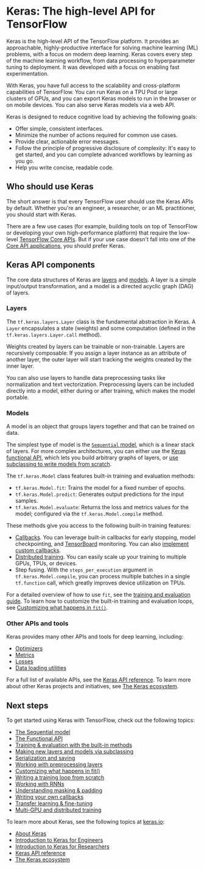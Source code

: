 # Keras: The high-level API for TensorFlow

Keras is the high-level API of the TensorFlow platform. It provides an
approachable, highly-productive interface for solving machine learning (ML)
problems, with a focus on modern deep learning. Keras covers every step of the
machine learning workflow, from data processing to hyperparameter tuning to
deployment. It was developed with a focus on enabling fast experimentation.

With Keras, you have full access to the scalability and cross-platform
capabilities of TensorFlow. You can run Keras on a TPU Pod or large clusters of
GPUs, and you can export Keras models to run in the browser or on mobile
devices. You can also serve Keras models via a web API.

Keras is designed to reduce cognitive load by achieving the following goals:

* Offer simple, consistent interfaces.
* Minimize the number of actions required for common use cases.
* Provide clear, actionable error messages.
* Follow the principle of progressive disclosure of complexity: It's easy to get
  started, and you can complete advanced workflows by learning as you go.
* Help you write concise, readable code.

## Who should use Keras

The short answer is that every TensorFlow user should use the Keras APIs by
default. Whether you're an engineer, a researcher, or an ML practitioner, you
should start with Keras.

There are a few use cases (for example, building tools on top of TensorFlow or
developing your own high-performance platform) that require the low-level
[TensorFlow Core APIs](https://www.tensorflow.org/guide/core). But if your use
case doesn't fall into one
of the
[Core API applications](https://www.tensorflow.org/guide/core#core_api_applications),
you should prefer Keras.

## Keras API components

The core data structures of Keras are [layers](https://keras.io/api/layers/) and
[models](https://keras.io/api/models/). A layer is a simple input/output
transformation, and a model is a directed acyclic graph (DAG) of layers.

### Layers

The `tf.keras.layers.Layer` class is the fundamental abstraction in Keras. A
`Layer` encapsulates a state (weights) and some computation (defined in the
`tf.keras.layers.Layer.call` method).

Weights created by layers can be trainable or non-trainable. Layers are
recursively composable: If you assign a layer instance as an attribute of
another layer, the outer layer will start tracking the weights created by the
inner layer.

You can also use layers to handle data preprocessing tasks like normalization
and text vectorization. Preprocessing layers can be included directly into a
model, either during or after training, which makes the model portable.

### Models

A model is an object that groups layers together and that can be trained on
data.

The simplest type of model is the
[`Sequential` model](https://www.tensorflow.org/guide/keras/sequential_model),
which is a linear stack of layers. For more complex architectures, you can
either use the
[Keras functional API](https://www.tensorflow.org/guide/keras/functional_api),
which lets you build arbitrary graphs of layers, or
[use subclassing to write models from scratch](https://www.tensorflow.org/guide/keras/making_new_layers_and_models_via_subclassing).

The `tf.keras.Model` class features built-in training and evaluation methods:

* `tf.keras.Model.fit`: Trains the model for a fixed number of epochs.
* `tf.keras.Model.predict`: Generates output predictions for the input samples.
* `tf.keras.Model.evaluate`: Returns the loss and metrics values for the model;
  configured via the `tf.keras.Model.compile` method.

These methods give you access to the following built-in training features:

* [Callbacks](https://www.tensorflow.org/api_docs/python/tf/keras/callbacks).
  You can leverage built-in callbacks for early stopping, model checkpointing,
  and [TensorBoard](https://www.tensorflow.org/tensorboard) monitoring. You can
  also
  [implement custom callbacks](https://www.tensorflow.org/guide/keras/writing_your_own_callbacks).
* [Distributed training](https://www.tensorflow.org/guide/keras/distributed_training).
  You can easily scale up your training to multiple GPUs, TPUs, or devices.
* Step fusing. With the `steps_per_execution` argument in
  `tf.keras.Model.compile`, you can process multiple batches in a single
  `tf.function` call, which greatly improves device utilization on TPUs.

For a detailed overview of how to use `fit`, see the
[training and evaluation guide](https://www.tensorflow.org/guide/keras/training_with_built_in_methods).
To learn how to customize the built-in training and evaluation loops, see
[Customizing what happens in `fit()`](https://www.tensorflow.org/guide/keras/customizing_what_happens_in_fit).

### Other APIs and tools

Keras provides many other APIs and tools for deep learning, including:

* [Optimizers](https://keras.io/api/optimizers/)
* [Metrics](https://keras.io/api/metrics/)
* [Losses](https://keras.io/api/losses/)
* [Data loading utilities](https://keras.io/api/data_loading/)

For a full list of available APIs, see the
[Keras API reference](https://keras.io/api/). To learn more about other Keras
projects and initiatives, see
[The Keras ecosystem](https://keras.io/getting_started/ecosystem/).

## Next steps

To get started using Keras with TensorFlow, check out the following topics:

* [The Sequential model](https://www.tensorflow.org/guide/keras/sequential_model)
* [The Functional API](https://www.tensorflow.org/guide/keras/functional)
* [Training & evaluation with the built-in methods](https://www.tensorflow.org/guide/keras/training_with_built_in_methods)
* [Making new layers and models via subclassing](https://www.tensorflow.org/guide/keras/custom_layers_and_models)
* [Serialization and saving](https://www.tensorflow.org/guide/keras/save_and_serialize)
* [Working with preprocessing layers](https://www.tensorflow.org/guide/keras/preprocessing_layers)
* [Customizing what happens in fit()](https://www.tensorflow.org/guide/keras/customizing_what_happens_in_fit)
* [Writing a training loop from scratch](https://www.tensorflow.org/guide/keras/writing_a_training_loop_from_scratch)
* [Working with RNNs](https://www.tensorflow.org/guide/keras/rnn)
* [Understanding masking & padding](https://www.tensorflow.org/guide/keras/masking_and_padding)
* [Writing your own callbacks](https://www.tensorflow.org/guide/keras/custom_callback)
* [Transfer learning & fine-tuning](https://www.tensorflow.org/guide/keras/transfer_learning)
* [Multi-GPU and distributed training](https://www.tensorflow.org/guide/keras/distributed_training)

To learn more about Keras, see the following topics at
[keras.io](http://keras.io):

* [About Keras](https://keras.io/about/)
* [Introduction to Keras for Engineers](https://keras.io/getting_started/intro_to_keras_for_engineers/)
* [Introduction to Keras for Researchers](https://keras.io/getting_started/intro_to_keras_for_researchers/)
* [Keras API reference](https://keras.io/api/)
* [The Keras ecosystem](https://keras.io/getting_started/ecosystem/)
